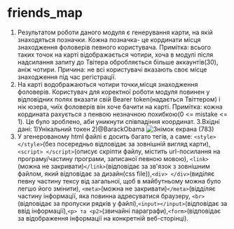 # friends_map
1. Результатом роботи даного модуля є генерування карти, на якій знаходяться позначки. Кожна позначка- це кординати місця знаходження фоловерів певного користувача.
Примітка: всього таких точок на карті відображається чотири, хоча в модулі після надсилання запиту до Твітера обробляється більше аккаунтів(30), аніж чотири.
Причина: не всі користувачі вказають своє місце знаходження під час регістрації.
2. На карті водображаються чотири точки,місця знаходження фоловерів. Користувач для коректної роботи модуля повинен у відповідних полях вказати свій Bearer token(надається Твіттером) і нік юзера, чиїх фоловерів він хоче бачити на карті.
Примітка: кожна кордината рахується з пенвою незначною похибкою(0 <= mistake <= 1). Це було зроблено, аби уникнути співпадіння координат.
3.Вхідні дані: 1)Унікальний токен 2)@BarackObama
![Знімок екрана (783)](https://user-images.githubusercontent.com/73779019/108765860-07e83980-755d-11eb-80d7-454b312c9d1e.png)
4. У згенерованому html файлі є досить багато тегів, а саме: `<style> </style>`(без посередньо відповідає за зовнішній вигляд карти), `<script> </script>`(описує скріпти файлу, 
містить url-посилання на програму/частину програми, записаної певною мовою), `<link>`(можна не закривати)`</link>`(відповідає за зв'язок з зовнішним файлом, який 
відповідає за дизайн(css file)),`<div> </div>`(виділяє певну частину тексу від загальної, щоб в майбутньому можна було легшо його змінити),
`<meta>`(можна не закривати)`</meta>`(відділяє частину інформації, яка повинна адресуватися браузеру, `<br>`(відповідає за пропуски рядків у файлі),`<input></input>`(відповідає за ввід інформації),`<p> та <p2>`(звичайні параграфи),`<form>`(відповідає за відображення інформації на конкретній веб-сторінці).
